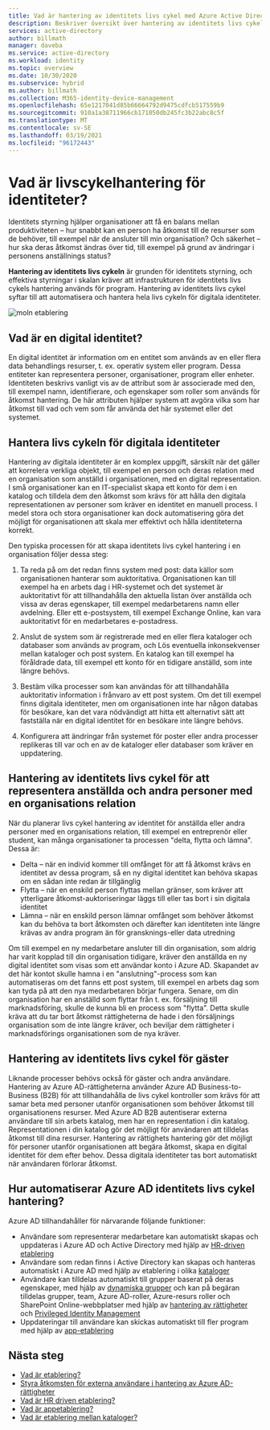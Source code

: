 ```yaml
---
title: Vad är hantering av identitets livs cykel med Azure Active Directory? | Microsoft Docs
description: Beskriver översikt över hantering av identitets livs cykeln.
services: active-directory
author: billmath
manager: daveba
ms.service: active-directory
ms.workload: identity
ms.topic: overview
ms.date: 10/30/2020
ms.subservice: hybrid
ms.author: billmath
ms.collection: M365-identity-device-management
ms.openlocfilehash: 65e1217041d85b66664792d9475cdfcb517559b9
ms.sourcegitcommit: 910a1a38711966cb171050db245fc3b22abc8c5f
ms.translationtype: MT
ms.contentlocale: sv-SE
ms.lasthandoff: 03/19/2021
ms.locfileid: "96172443"
---
```

# <a name="what-is-identity-lifecycle-management"></a>Vad är livscykelhantering för identiteter?

Identitets styrning hjälper organisationer att få en balans mellan produktiviteten – hur snabbt kan en person ha åtkomst till de resurser som de behöver, till exempel när de ansluter till min organisation? Och säkerhet – hur ska deras åtkomst ändras över tid, till exempel på grund av ändringar i personens anställnings status?

**Hantering av identitets livs cykeln** är grunden för identitets styrning, och effektiva styrningar i skalan kräver att infrastrukturen för identitets livs cykels hantering används för program. Hantering av identitets livs cykel syftar till att automatisera och hantera hela livs cykeln för digitala identiteter. 

![moln etablering](media/what-is-provisioning/cloud-1.png)

## <a name="what-is-a-digital-identity"></a>Vad är en digital identitet?

En digital identitet är information om en entitet som används av en eller flera data behandlings resurser, t. ex. operativ system eller program. Dessa entiteter kan representera personer, organisationer, program eller enheter.  Identiteten beskrivs vanligt vis av de attribut som är associerade med den, till exempel namn, identifierare, och egenskaper som roller som används för åtkomst hantering.  De här attributen hjälper system att avgöra vilka som har åtkomst till vad och vem som får använda det här systemet eller det systemet.  

## <a name="managing-the-lifecycle-of-digital-identities"></a>Hantera livs cykeln för digitala identiteter

Hantering av digitala identiteter är en komplex uppgift, särskilt när det gäller att korrelera verkliga objekt, till exempel en person och deras relation med en organisation som anställd i organisationen, med en digital representation.    I små organisationer kan en IT-specialist skapa ett konto för dem i en katalog och tilldela dem den åtkomst som krävs för att hålla den digitala representationen av personer som kräver en identitet en manuell process.  I medel stora och stora organisationer kan dock automatisering göra det möjligt för organisationen att skala mer effektivt och hålla identiteterna korrekt.

Den typiska processen för att skapa identitets livs cykel hantering i en organisation följer dessa steg:

1. Ta reda på om det redan finns system med post: data källor som organisationen hanterar som auktoritativa.  Organisationen kan till exempel ha en arbets dag i HR-systemet och det systemet är auktoritativt för att tillhandahålla den aktuella listan över anställda och vissa av deras egenskaper, till exempel medarbetarens namn eller avdelning.  Eller ett e-postsystem, till exempel Exchange Online, kan vara auktoritativt för en medarbetares e-postadress.

2. Anslut de system som är registrerade med en eller flera kataloger och databaser som används av program, och Lös eventuella inkonsekvenser mellan kataloger och post system. En katalog kan till exempel ha föråldrade data, till exempel ett konto för en tidigare anställd, som inte längre behövs. 

3. Bestäm vilka processer som kan användas för att tillhandahålla auktoritativ information i frånvaro av ett post system.  Om det till exempel finns digitala identiteter, men om organisationen inte har någon databas för besökare, kan det vara nödvändigt att hitta ett alternativt sätt att fastställa när en digital identitet för en besökare inte längre behövs.

4. Konfigurera att ändringar från systemet för poster eller andra processer replikeras till var och en av de kataloger eller databaser som kräver en uppdatering.

## <a name="identity-lifecycle-management-for-representing-employees-and-other-individuals-with-an-organizational-relationship"></a>Hantering av identitets livs cykel för att representera anställda och andra personer med en organisations relation

När du planerar livs cykel hantering av identitet för anställda eller andra personer med en organisations relation, till exempel en entreprenör eller student, kan många organisationer ta processen "delta, flytta och lämna".  Dessa är:
    
   - Delta – när en individ kommer till omfånget för att få åtkomst krävs en identitet av dessa program, så en ny digital identitet kan behöva skapas om en sådan inte redan är tillgänglig
   - Flytta – när en enskild person flyttas mellan gränser, som kräver att ytterligare åtkomst-auktoriseringar läggs till eller tas bort i sin digitala identitet
   - Lämna – när en enskild person lämnar omfånget som behöver åtkomst kan du behöva ta bort åtkomsten och därefter kan identiteten inte längre krävas av andra program än för gransknings-eller data utredning

Om till exempel en ny medarbetare ansluter till din organisation, som aldrig har varit kopplad till din organisation tidigare, kräver den anställda en ny digital identitet som visas som ett användar konto i Azure AD.  Skapandet av det här kontot skulle hamna i en "anslutning"-process som kan automatiseras om det fanns ett post system, till exempel en arbets dag som kan tyda på att den nya medarbetaren börjar fungera.  Senare, om din organisation har en anställd som flyttar från t. ex. försäljning till marknadsföring, skulle de kunna bli en process som "flytta".  Detta skulle kräva att du tar bort åtkomst rättigheterna de hade i den försäljnings organisation som de inte längre kräver, och beviljar dem rättigheter i marknadsförings organisationen som de nya kräver.

## <a name="identity-lifecycle-management-for-guests"></a>Hantering av identitets livs cykel för gäster

Liknande processer behövs också för gäster och andra användare.  Hantering av Azure AD-rättigheterna använder Azure AD Business-to-Business (B2B) för att tillhandahålla de livs cykel kontroller som krävs för att samar beta med personer utanför organisationen som behöver åtkomst till organisationens resurser. Med Azure AD B2B autentiserar externa användare till sin arbets katalog, men har en representation i din katalog. Representationen i din katalog gör det möjligt för användaren att tilldelas åtkomst till dina resurser.  Hantering av rättighets hantering gör det möjligt för personer utanför organisationen att begära åtkomst, skapa en digital identitet för dem efter behov. Dessa digitala identiteter tas bort automatiskt när användaren förlorar åtkomst.  

## <a name="how-does-azure-ad-automate-identity-lifecycle-management"></a>Hur automatiserar Azure AD identitets livs cykel hantering?

Azure AD tillhandahåller för närvarande följande funktioner:

* Användare som representerar medarbetare kan automatiskt skapas och uppdateras i Azure AD och Active Directory med hjälp av [HR-driven etablering](what-is-hr-driven-provisioning.md)
* Användare som redan finns i Active Directory kan skapas och hanteras automatiskt i Azure AD med hjälp av etablering i olika [kataloger](what-is-inter-directory-provisioning.md)
* Användare kan tilldelas automatiskt till grupper baserat på deras egenskaper, med hjälp av [dynamiska grupper](../external-identities/use-dynamic-groups.md#what-are-dynamic-groups) och kan på begäran tilldelas grupper, team, Azure AD-roller, Azure-resurs roller och SharePoint Online-webbplatser med hjälp av [hantering av rättigheter](entitlement-management-scenarios.md) och [Privileged Identity Management](../privileged-identity-management/pim-configure.md)
* Uppdateringar till användare kan skickas automatiskt till fler program med hjälp av [app-etablering](what-is-app-provisioning.md)

## <a name="next-steps"></a>Nästa steg 

- [Vad är etablering?](what-is-provisioning.md)
- [Styra åtkomsten för externa användare i hantering av Azure AD-rättigheter](./entitlement-management-external-users.md)
- [Vad är HR driven etablering?](what-is-hr-driven-provisioning.md)
- [Vad är appetablering?](what-is-app-provisioning.md)
- [Vad är etablering mellan kataloger?](what-is-inter-directory-provisioning.md)